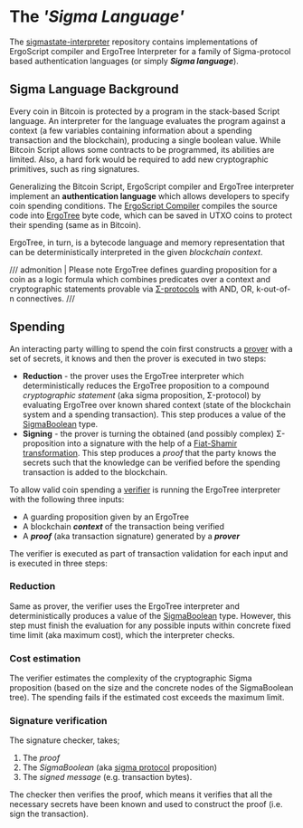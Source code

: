 # The ***'Sigma Language'***

The [sigmastate-interpreter](https://github.com/ScorexFoundation/sigmastate-interpreter#sigma-language-background.md) repository contains implementations of ErgoScript compiler and ErgoTree Interpreter for a family of Sigma-protocol based authentication languages (or simply ***Sigma language***).

## Sigma Language Background

Every coin in Bitcoin is protected by a program in the stack-based Script language. An interpreter for the language evaluates the program against a context (a few variables containing information about a spending transaction and the blockchain), producing a single boolean value. While Bitcoin Script allows some contracts to be programmed, its abilities are limited. Also, a hard fork would be required to add new cryptographic primitives, such as ring signatures.

Generalizing the Bitcoin Script, ErgoScript compiler and ErgoTree interpreter implement an **authentication language** which allows developers to specify coin spending conditions. The [ErgoScript Compiler](https://github.com/ScorexFoundation/sigmastate-interpreter/blob/develop/sc/src/main/scala/sigmastate/lang/SigmaCompiler.scala#L48) compiles the source code into [ErgoTree](https://github.com/ScorexFoundation/sigmastate-interpreter/blob/develop/interpreter/shared/src/main/scala/sigmastate/Values.scala#L990) byte code, which can be saved in UTXO coins to protect their spending (same as in Bitcoin).

ErgoTree, in turn, is a bytecode language and memory representation that can be deterministically interpreted in the given _blockchain context_.

/// admonition | Please note
ErgoTree defines guarding proposition for a coin as a logic formula which combines predicates over a context and cryptographic statements provable via [Σ-protocols](sigma.md) with AND, OR, k-out-of-n connectives.
///
## Spending 

An interacting party willing to spend the coin first constructs a [prover](https://github.com/ScorexFoundation/sigmastate-interpreter/blob/develop/interpreter/shared/src/main/scala/sigmastate/interpreter/ProverInterpreter.scala) with a set of secrets, it knows and then the prover is executed in two steps:

- **Reduction** - the prover uses the ErgoTree interpreter which deterministically reduces the ErgoTree proposition to a compound _cryptographic statement_ (aka sigma proposition, Σ-protocol) by evaluating ErgoTree over known shared context (state of the blockchain system and a spending transaction). This step produces a value of the [SigmaBoolean](https://github.com/ScorexFoundation/sigmastate-interpreter/blob/develop/interpreter/shared/src/main/scala/sigmastate/Values.scala) type.
- **Signing** - the prover is turning the obtained (and possibly complex) Σ-proposition into a signature with the help of a [Fiat-Shamir transformation](https://en.wikipedia.org/wiki/Fiat-Shamir_heuristic). This step produces a _proof_ that the party knows the secrets such that the knowledge can be verified before the spending transaction is added to the blockchain.

To allow valid coin spending a [verifier](https://github.com/ScorexFoundation/sigmastate-interpreter/blob/develop/interpreter/shared/src/main/scala/sigmastate/interpreter/Interpreter.scala) is running the ErgoTree interpreter with the following three inputs:

- A guarding proposition given by an ErgoTree 
- A blockchain **_context_** of the transaction being verified
- A **_proof_** (aka transaction signature) generated by a **_prover_** 
 
The verifier is executed as part of transaction validation for each input and is executed in three steps:

### Reduction 

Same as prover, the verifier uses the ErgoTree interpreter and deterministically produces a value of the [SigmaBoolean](sigmaboolean.md) type.  However, this step must finish the evaluation for any possible inputs within concrete fixed time limit (aka maximum cost), which the interpreter checks.

### Cost estimation 

The verifier estimates the complexity of the cryptographic Sigma proposition (based on the size and the concrete nodes of the SigmaBoolean tree). The spending fails if the estimated cost exceeds the maximum limit. 


### Signature verification 

The signature checker, takes;

1. The *proof*
2. The *SigmaBoolean* (aka [sigma protocol](https://en.wikipedia.org/wiki/Proof_of_knowledge#Sigma_protocols) proposition) 
3. The *signed message* (e.g. transaction bytes). 

The checker then verifies the proof, which means it verifies that all the necessary secrets have been known and used to construct the proof (i.e. sign the transaction). 

